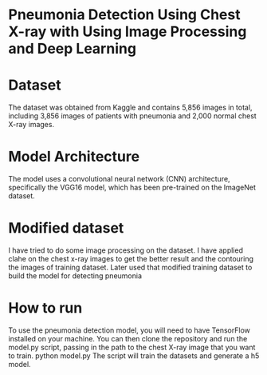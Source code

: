 # Pneumonia Detection Using Chest X-ray with Using Image Processing and Deep Learning


# Dataset

The dataset was obtained from Kaggle and contains 5,856 images in total, including 3,856 images of patients with pneumonia and 2,000 normal chest X-ray images.

# Model Architecture

The model uses a convolutional neural network (CNN) architecture, specifically the VGG16 model, which has been pre-trained on the ImageNet dataset.

# Modified dataset

I have tried to do some image processing on the dataset. I have applied clahe on the chest x-ray images to get the better result and the contouring the images of training dataset. Later used that modified training dataset to build the model for detecting pneumonia

# How to run
To use the pneumonia detection model, you will need to have TensorFlow installed on your machine. You can then clone the repository and run the model.py script, passing in the path to the chest X-ray image that you want to train.
  python model.py
The script will train the datasets and generate a h5 model.
